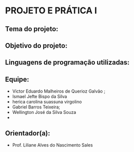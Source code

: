 # PROJETO E PRÁTICA I

## Tema do projeto: 



## Objetivo do projeto:


## Linguagens de programação utilizadas:


## Equipe:

* Victor Eduardo Malheiros de Querioz Galvão ;
* Ismael Jefte Bispo da Silva
* herica carolina suassuna virgolino
* Gabriel Barros Teixeira;
* Wellington José da Silva Souza
* 

## Orientador(a):

* Prof. Liliane Alves do Nascimento Sales

